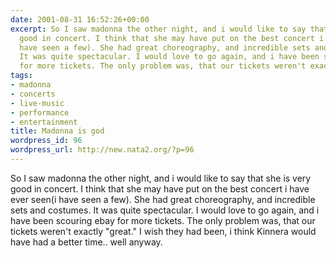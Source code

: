 ```yaml
---
date: 2001-08-31 16:52:26+00:00
excerpt: So I saw madonna the other night, and i would like to say that she is very
  good in concert. I think that she may have put on the best concert i have ever seen(i
  have seen a few). She had great choreography, and incredible sets and costumes.
  It was quite spectacular. I would love to go again, and i have been scouring ebay
  for more tickets. The only problem was, that our tickets weren't exactly "g...
tags:
- madonna
- concerts
- live-music
- performance
- entertainment
title: Madonna is god
wordpress_id: 96
wordpress_url: http://new.nata2.org/?p=96
---
```


So I saw madonna the other night, and i would like to say that she is very good in concert. I think that she may have put on the best concert i have ever seen(i have seen a few). She had great choreography, and incredible sets and costumes. It was quite spectacular. I would love to go again, and i have been scouring ebay for more tickets. The only problem was, that our tickets weren't exactly "great." I wish they had been, i think Kinnera would have had a better time.. well anyway.